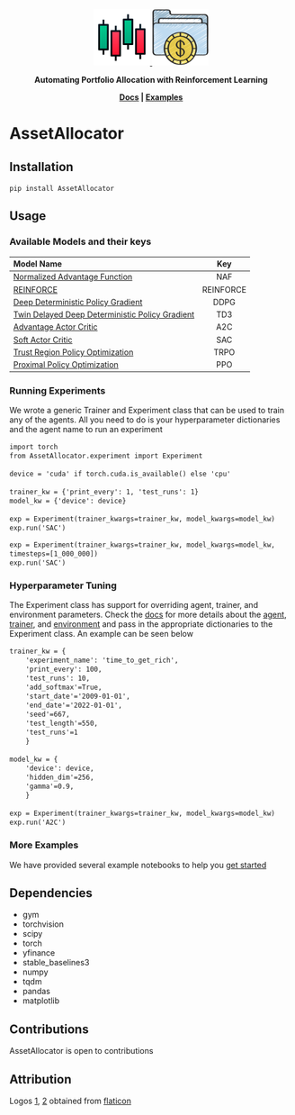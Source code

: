 <a href="#link_to_final_report">
<p align="center">
<img height=100 src="https://raw.githubusercontent.com/Eloyjaws/AssetAllocator/master/images/candlestick.png" />
<img height=100 src="https://raw.githubusercontent.com/Eloyjaws/AssetAllocator/master/images/portfolio.png" />

</p></a>
<p align="center">
  <strong>Automating Portfolio Allocation with Reinforcement Learning</strong>
</p>

<p align="center">
  <strong><a href="https://eloyjaws.github.io/AssetAllocator/docs/">Docs</a>  | 
  <a href="https://github.com/Eloyjaws/AssetAllocator/tree/master/examples">Examples</a></strong>
</p>

# AssetAllocator

## Installation

```
pip install AssetAllocator
```

## Usage


### Available Models and their keys
| Model Name              |      Key          |
| :-------------------- | :-----------------------: |
| [Normalized Advantage Function](https://arxiv.org/abs/1906.04594)     |      NAF           |
| [REINFORCE](https://proceedings.neurips.cc/paper/1999/file/464d828b85b0bed98e80ade0a5c43b0f-Paper.pdf)  |     REINFORCE     |
| [Deep Deterministic Policy Gradient](https://arxiv.org/abs/1509.02971)      |  DDPG     |
| [Twin Delayed Deep Deterministic Policy Gradient](https://arxiv.org/abs/1802.09477)    |   TD3        |
| [Advantage Actor Critic](https://arxiv.org/abs/1802.09477)        |   A2C        |
| [Soft Actor Critic](https://arxiv.org/abs/1802.09477)      |   SAC        |
| [Trust Region Policy Optimization](https://arxiv.org/abs/1502.05477)        |   TRPO           |
| [Proximal Policy Optimization](https://arxiv.org/abs/1707.06347)        | PPO     |


### Running Experiments

We wrote a generic Trainer and Experiment class that can be used to train any of the agents. All you need to do is your hyperparameter dictionaries and the agent name to run an experiment

```
import torch
from AssetAllocator.experiment import Experiment

device = 'cuda' if torch.cuda.is_available() else 'cpu'

trainer_kw = {'print_every': 1, 'test_runs': 1}
model_kw = {'device': device}

exp = Experiment(trainer_kwargs=trainer_kw, model_kwargs=model_kw)
exp.run('SAC')
```

```
exp = Experiment(trainer_kwargs=trainer_kw, model_kwargs=model_kw, timesteps=[1_000_000])
exp.run('SAC')
```

### Hyperparameter Tuning
The Experiment class has support for overriding agent, trainer, and environment parameters. Check the [docs](https://eloyjaws.github.io/AssetAllocator/) for more details about the [agent](https://eloyjaws.github.io/AssetAllocator/algorithms/index.html), [trainer](https://eloyjaws.github.io/AssetAllocator/trainer.html), and [environment](https://eloyjaws.github.io/AssetAllocator/environments/PortfolioGym.html) and pass in the appropriate dictionaries to the Experiment class. An example can be seen below

```
trainer_kw = {
    'experiment_name': 'time_to_get_rich', 
    'print_every': 100, 
    'test_runs': 10, 
    'add_softmax'=True, 
    'start_date'='2009-01-01', 
    'end_date'='2022-01-01', 
    'seed'=667, 
    'test_length'=550,
    'test_runs'=1
    }

model_kw = {
    'device': device,
    'hidden_dim'=256, 
    'gamma'=0.9,
    }

exp = Experiment(trainer_kwargs=trainer_kw, model_kwargs=model_kw)
exp.run('A2C')
```

### More Examples
We have provided several example notebooks to help you [get started]()

## Dependencies
- gym
- torchvision
- scipy
- torch
- yfinance
- stable_baselines3
- numpy
- tqdm
- pandas
- matplotlib

## Contributions
AssetAllocator is open to contributions

## Attribution
Logos [1](https://www.flaticon.com/premium-icon/candlestick_2207346), [2](https://www.flaticon.com/premium-icon/portfolio_3345142) obtained from [flaticon](https://www.flaticon.com)
